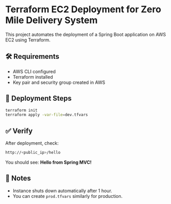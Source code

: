 # Terraform EC2 Deployment for Zero Mile Delivery System

This project automates the deployment of a Spring Boot application on AWS EC2 using Terraform.

## 🛠 Requirements
- AWS CLI configured
- Terraform installed
- Key pair and security group created in AWS

## 🚀 Deployment Steps
```bash
terraform init
terraform apply -var-file=dev.tfvars
```

## ✅ Verify
After deployment, check:
```bash
http://<public_ip>/hello
```

You should see: **Hello from Spring MVC!**

## 📌 Notes
- Instance shuts down automatically after 1 hour.
- You can create `prod.tfvars` similarly for production.